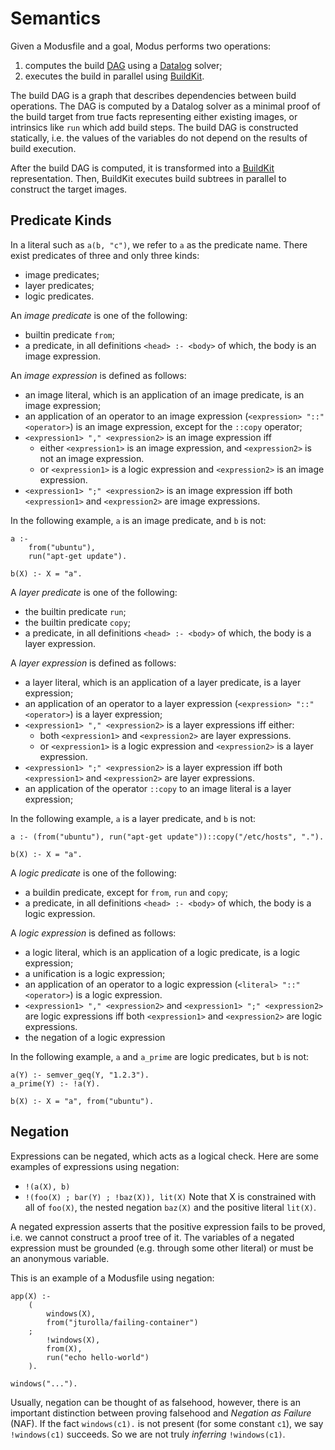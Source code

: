 # Semantics

Given a Modusfile and a goal, Modus performs two operations:

1. computes the build [DAG](https://en.wikipedia.org/wiki/Directed_acyclic_graph) using a [Datalog](https://en.wikipedia.org/wiki/Datalog) solver;
2. executes the build in parallel using [BuildKit](https://github.com/moby/buildkit).

The build DAG is a graph that describes dependencies between build operations. The DAG is computed by a Datalog solver as a minimal proof of the build target from true facts representing either existing images, or intrinsics like `run` which add build steps. The build DAG is constructed statically, i.e. the values of the variables do not depend on the results of build execution.

After the build DAG is computed, it is transformed into a [BuildKit](https://github.com/moby/buildkit) representation. Then, BuildKit executes build subtrees in parallel to construct the target images.

## Predicate Kinds

In a literal such as `a(b, "c")`, we refer to `a` as the predicate name. There exist predicates of three and only three kinds:

- image predicates;
- layer predicates;
- logic predicates.

An _image predicate_ is one of the following:

- builtin predicate `from`;
- a predicate, in all definitions `<head> :- <body>` of which, the body is an image expression.

An _image expression_ is defined as follows:

- an image literal, which is an application of an image predicate, is an image expression;
- an application of an operator to an image expression (`<expression> "::" <operator>`) is an image expression, except for the `::copy` operator;
- `<expression1> "," <expression2>` is an image expression iff 
  - either `<expression1>` is an image expression, and `<expression2>` is not an image expression.
  - or `<expression1>` is a logic expression and `<expression2>` is an image expression.
- `<expression1> ";" <expression2>` is an image expression iff both `<expression1>` and `<expression2>` are image expressions.

In the following example, `a` is an image predicate, and `b` is not:

```
a :-
    from("ubuntu"),
    run("apt-get update").
    
b(X) :- X = "a".
```

A _layer predicate_ is one of the following:

- the builtin predicate `run`;
- the builtin predicate `copy`;
- a predicate, in all definitions `<head> :- <body>` of which, the body is a layer expression.

A _layer expression_ is defined as follows:

- a layer literal, which is an application of a layer predicate, is a layer expression;
- an application of an operator to a layer expression (`<expression> "::" <operator>`) is a layer expression;
- `<expression1> "," <expression2>` is a layer expressions iff either:
  - both `<expression1>` and `<expression2>` are layer expressions.
  - or `<expression1>` is a logic expression and `<expression2>` is a layer expression.
- `<expression1> ";" <expression2>` is a layer expression iff both `<expression1>` and `<expression2>` are layer expressions.
- an application of the operator `::copy` to an image literal is a layer expression;

In the following example, `a` is a layer predicate, and `b` is not:

```
a :- (from("ubuntu"), run("apt-get update"))::copy("/etc/hosts", ".").
    
b(X) :- X = "a".
```

A _logic predicate_ is one of the following:

- a buildin predicate, except for `from`, `run` and `copy`;
- a predicate, in all definitions `<head> :- <body>` of which, the body is a logic expression.

A _logic expression_ is defined as follows:

- a logic literal, which is an application of a logic predicate, is a logic expression;
- a unification is a logic expression;
- an application of an operator to a logic expression (`<literal> "::" <operator>`) is a logic expression.
- `<expression1> "," <expression2>` and `<expression1> ";" <expression2>` are logic expressions iff both `<expression1>` and `<expression2>` are logic expressions.
- the negation of a logic expression

In the following example, `a` and `a_prime` are logic predicates, but `b` is not:

```
a(Y) :- semver_geq(Y, "1.2.3").
a_prime(Y) :- !a(Y).
    
b(X) :- X = "a", from("ubuntu").
```

## Negation

Expressions can be negated, which acts as a logical check. Here are some examples of expressions using negation:
- `!(a(X), b)`
- `!(foo(X) ; bar(Y) ; !baz(X)), lit(X)`
  Note that X is constrained with all of `foo(X)`, the nested negation `baz(X)` and the 
  positive literal `lit(X)`.

A negated expression asserts that the positive expression fails to be proved, i.e. we cannot 
construct a proof tree of it.
The variables of a negated expression must be grounded (e.g. through some other literal) or must be 
an anonymous variable.

This is an example of a Modusfile using negation:
```
app(X) :-
    (
        windows(X),
        from("jturolla/failing-container")
    ;
        !windows(X),
        from(X),
        run("echo hello-world")
    ).
    
windows("...").
```

Usually, negation can be thought of as falsehood, however, there is an important distinction between proving
falsehood and *Negation as Failure* (NAF). 
If the fact `windows(c1).` is not present (for some constant `c1`), we say `!windows(c1)` succeeds.
So we are not truly _inferring_ `!windows(c1)`.
